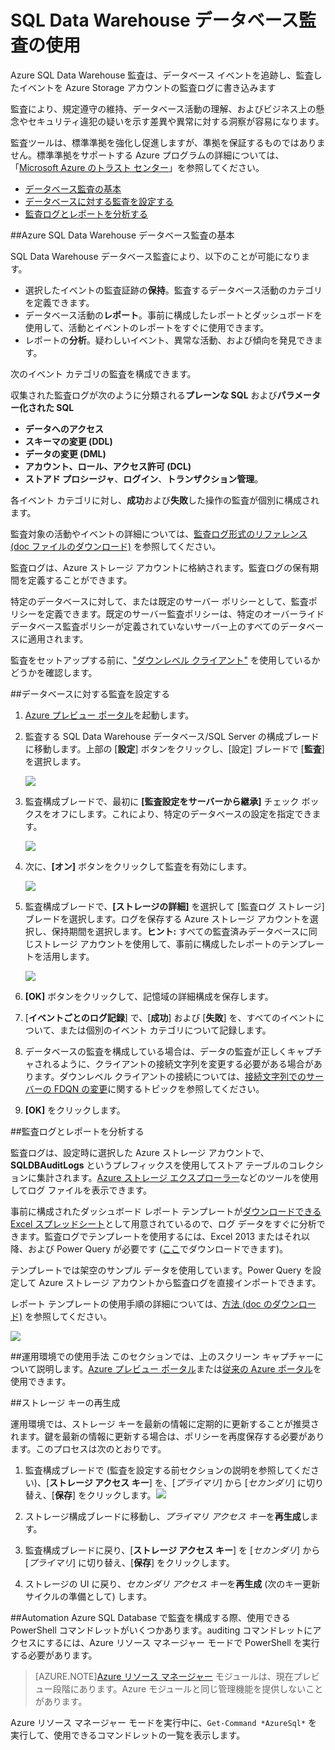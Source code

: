 <properties 
	pageTitle="SQL Data Warehouse データベース監査の使用 | Microsoft Azure" 
	description="SQL Data Warehouse データベース監査の使用" 
	services="sql-data-warehouse" 
	documentationCenter="" 
	authors="twounder" 
	manager="" 
	editor=""/>

<tags 
	ms.service="sql-data-warehouse" 
	ms.workload="data-management" 
	ms.tgt_pltfrm="na" 
	ms.devlang="na" 
	ms.topic="article" 
	ms.date="10/06/2015" 
	ms.author="twounder"/>
 
# SQL Data Warehouse データベース監査の使用 
<p>Azure SQL Data Warehouse 監査は、データベース イベントを追跡し、監査したイベントを Azure Storage アカウントの監査ログに書き込みます

監査により、規定遵守の維持、データベース活動の理解、およびビジネス上の懸念やセキュリティ違犯の疑いを示す差異や異常に対する洞察が容易になります。

監査ツールは、標準準拠を強化し促進しますが、準拠を保証するものではありません。標準準拠をサポートする Azure プログラムの詳細については、「<a href="http://azure.microsoft.com/support/trust-center/compliance/" target="_blank">Microsoft Azure のトラスト センター</a>」を参照してください。

+ [データベース監査の基本] 
+ [データベースに対する監査を設定する]
+ [監査ログとレポートを分析する]

##<a id="subheading-1"></a>Azure SQL Data Warehouse データベース監査の基本


SQL Data Warehouse データベース監査により、以下のことが可能になります。

- 選択したイベントの監査証跡の**保持**。監査するデータベース活動のカテゴリを定義できます。
- データベース活動の**レポート**。事前に構成したレポートとダッシュボードを使用して、活動とイベントのレポートをすぐに使用できます。
- レポートの**分析**。疑わしいイベント、異常な活動、および傾向を発見できます。

次のイベント カテゴリの監査を構成できます。

収集された監査ログが次のように分類される**プレーンな SQL** および**パラメーター化された SQL**

- **データへのアクセス**
- **スキーマの変更 (DDL)**
- **データの変更 (DML)**
- **アカウント、ロール、アクセス許可 (DCL)**
- **ストアド プロシージャ**、**ログイン**、**トランザクション管理**。

各イベント カテゴリに対し、**成功**および**失敗**した操作の監査が個別に構成されます。

監査対象の活動やイベントの詳細については、<a href="http://go.microsoft.com/fwlink/?LinkId=506733" target="_blank">監査ログ形式のリファレンス (doc ファイルのダウンロード)</a> を参照してください。

監査ログは、Azure ストレージ アカウントに格納されます。監査ログの保有期間を定義することができます。

特定のデータベースに対して、または既定のサーバー ポリシーとして、監査ポリシーを定義できます。既定のサーバー監査ポリシーは、特定のオーバーライド データベース監査ポリシーが定義されていないサーバー上のすべてのデータベースに適用されます。

監査をセットアップする前に、["ダウンレベル クライアント"](sql-data-warehouse-auditing-downlevel-clients.md) を使用しているかどうかを確認します。


##<a id="subheading-2"></a>データベースに対する監査を設定する

1. <a href="https://portal.azure.com" target="_blank">Azure プレビュー ポータル</a>を起動します。

2. 監査する SQL Data Warehouse データベース/SQL Server の構成ブレードに移動します。上部の [**設定**] ボタンをクリックし、[設定] ブレードで [**監査**] を選択します。

	![][1]

3. 監査構成ブレードで、最初に **[監査設定をサーバーから継承]** チェック ボックスをオフにします。これにより、特定のデータベースの設定を指定できます。
	
	![][2]

4. 次に、**[オン]** ボタンをクリックして監査を有効にします。

	![][3]

5. 監査構成ブレードで、**[ストレージの詳細]** を選択して [監査ログ ストレージ] ブレードを選択します。ログを保存する Azure ストレージ アカウントを選択し、保持期間を選択します。**ヒント:** すべての監査済みデータベースに同じストレージ アカウントを使用して、事前に構成したレポートのテンプレートを活用します。

	![][4]

6. **[OK]** ボタンをクリックして、記憶域の詳細構成を保存します。


7. [**イベントごとのログ記録**] で、[**成功**] および [**失敗**] を、すべてのイベントについて、または個別のイベント カテゴリについて記録します。


8. データベースの監査を構成している場合は、データの監査が正しくキャプチャされるように、クライアントの接続文字列を変更する必要がある場合があります。ダウンレベル クライアントの接続については、[接続文字列でのサーバーの FDQN の変更](sql-data-warehouse-auditing-downlevel-clients.md)に関するトピックを参照してください。

9. **[OK]** をクリックします。


##<a id="subheading-3">監査ログとレポートを分析する</a>

監査ログは、設定時に選択した Azure ストレージ アカウントで、**SQLDBAuditLogs** というプレフィックスを使用してストア テーブルのコレクションに集計されます。<a href="http://azurestorageexplorer.codeplex.com/" target="_blank">Azure ストレージ エクスプローラー</a>などのツールを使用してログ ファイルを表示できます。

事前に構成されたダッシュボード レポート テンプレートが<a href="http://go.microsoft.com/fwlink/?LinkId=403540" target="_blank">ダウンロードできる Excel スプレッドシート</a>として用意されているので、ログ データをすぐに分析できます。監査ログでテンプレートを使用するには、Excel 2013 またはそれ以降、および Power Query が必要です (<a href="http://www.microsoft.com/download/details.aspx?id=39379">ここ</a>でダウンロードできます)。

テンプレートでは架空のサンプル データを使用しています。Power Query を設定して Azure ストレージ アカウントから監査ログを直接インポートできます。

レポート テンプレートの使用手順の詳細については、<a href="http://go.microsoft.com/fwlink/?LinkId=506731">方法 (doc のダウンロード)</a> を参照してください。

![][5]


##<a id="subheading-4">運用環境での使用手法</a>
このセクションでは、上のスクリーン キャプチャーについて説明します。<a href="https://portal.azure.com" target="_blank">Azure プレビュー ポータル</a>または<a href= "https://manage.windowsazure.com/" target="_bank">従来の Azure ポータル</a>を使用できます。
 

##<a id="subheading-5"></a>ストレージ キーの再生成

運用環境では、ストレージ キーを最新の情報に定期的に更新することが推奨されます。鍵を最新の情報に更新する場合は、ポリシーを再度保存する必要があります。このプロセスは次のとおりです。


1. 監査構成ブレードで (監査を設定する前セクションの説明を参照してください)、[**ストレージ アクセス キー**] を、[*プライマリ*] から [*セカンダリ*] に切り替え、[**保存**] をクリックします。![][4]
2. ストレージ構成ブレードに移動し、*プライマリ アクセス キー*を**再生成**します。

3. 監査構成ブレードに戻り、[**ストレージ アクセス キー**] を [*セカンダリ*] から [*プライマリ*] に切り替え、[**保存**] をクリックします。

4. ストレージの UI に戻り、*セカンダリ アクセス キー*を**再生成** (次のキー更新サイクルの準備として) します。
  
##<a id="subheading-6"></a>Automation
Azure SQL Database で監査を構成する際、使用できる PowerShell コマンドレットがいくつかあります。auditing コマンドレットにアクセスにするには、Azure リソース マネージャー モードで PowerShell を実行する必要があります。

> [AZURE.NOTE][Azure リソース マネージャー](https://msdn.microsoft.com/library/dn654592.aspx) モジュールは、現在プレビュー段階にあります。Azure モジュールと同じ管理機能を提供しないことがあります。

Azure リソース マネージャー モードを実行中に、`Get-Command *AzureSql*` を実行して、使用できるコマンドレットの一覧を表示します。


<!--Anchors-->
[データベース監査の基本]: #subheading-1
[データベースに対する監査を設定する]: #subheading-2
[監査ログとレポートを分析する]: #subheading-3


<!--Image references-->
[1]: ./media/sql-data-warehouse-auditing-get-started/sql-data-warehouse-auditing.png
[2]: ./media/sql-data-warehouse-auditing-get-started/sql-data-warehouse-auditing-inherit.png
[3]: ./media/sql-data-warehouse-auditing-get-started/sql-data-warehouse-auditing-enable.png
[4]: ./media/sql-data-warehouse-auditing-get-started/sql-data-warehouse-auditing-storage-account.png
[5]: ./media/sql-data-warehouse-auditing-get-started/sql-data-warehouse-auditing-dashboard.png


<!--Link references-->

<!---HONumber=Oct15_HO3-->